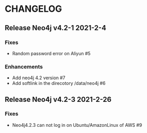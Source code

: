# CHANGELOG

## Release Neo4j v4.2-1  2021-2-4

### Fixes
- Random password error on Aliyun #5

### Enhancements
- Add neo4j 4.2 version #7
- Add softlink in the direcotory /data/neo4j #6

## Release Neo4j v4.2-3  2021-2-26
### Fixes
- Neo4j4.2.3 can not log in on Ubuntu/AmazonLinux of AWS #9

